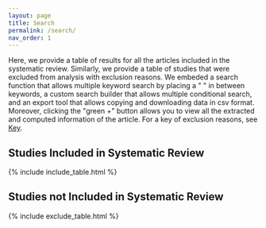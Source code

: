 ```yaml
---
layout: page
title: Search
permalink: /search/
nav_order: 1
---
```


Here, we provide a table of results for all the articles included in the systematic review. Similarly, we provide a table of studies that were excluded from analysis with exclusion reasons. We embeded a search function that allows multiple keyword search by placing a " " in between keywords, a custom search builder that allows multiple conditional search, and an export tool that allows copying and downloading data in csv format. Moreover, clicking the "green +" button allows you to view all the extracted and computed information of the article. For a key of exclusion reasons, see <a href="{{site.baseurl}}/key/">Key</a>.

<script src="https://cdn.mathjax.org/mathjax/latest/MathJax.js?config=TeX-AMS-MML_HTMLorMML" type="text/javascript"></script>

<script src="https://code.jquery.com/jquery-3.5.1.js"></script>
<script type="text/javascript" src="https://cdn.datatables.net/1.12.1/js/jquery.dataTables.min.js"></script>
<script type="text/javascript" src="https://cdn.datatables.net/1.12.1/js/dataTables.bootstrap.min.js"></script>
<script type="text/javascript" src="https://cdn.datatables.net/searchbuilder/1.3.4/js/dataTables.searchBuilder.min.js"></script>
<script type="text/javascript" src="https://cdn.datatables.net/searchbuilder/1.3.4/js/searchBuilder.bootstrap.min.js"></script>
<script type="text/javascript" src="https://cdn.datatables.net/datetime/1.1.2/js/dataTables.dateTime.min.js"></script>
<script type="text/javascript" src="https://cdn.datatables.net/responsive/2.3.0/js/dataTables.responsive.min.js"></script>
<script type="text/javascript" src="https://cdnjs.cloudflare.com/ajax/libs/jszip/3.1.3/jszip.min.js"></script>
<script type="text/javascript" src="https://cdnjs.cloudflare.com/ajax/libs/pdfmake/0.1.53/vfs_fonts.js"></script>
<script type="text/javascript" src="https://cdn.datatables.net/scroller/2.0.7/js/dataTables.scroller.min.js"></script>

<link rel="stylesheet" type="text/css" href="https://cdn.datatables.net/1.12.1/css/dataTables.bootstrap.min.css">
<link rel="stylesheet" type="text/css" href="https://cdn.datatables.net/datetime/1.1.2/css/dataTables.dateTime.min.css">
<link rel="stylesheet" type="text/css" href="https://cdn.datatables.net/searchbuilder/1.3.4/css/searchBuilder.bootstrap.min.css">
<link rel="stylesheet" type="text/css" href="https://cdn.datatables.net/responsive/2.3.0/css/responsive.dataTables.min.css">
<link rel="stylesheet" type="text/css" href="https://cdn.datatables.net/scroller/2.0.7/css/scroller.dataTables.min.css">

<h2> Studies Included in Systematic Review </h2>
{% include include_table.html %}

<script type="text/javascript">
	$(".className").attr("style","");
	$(document).ready(function() {
	    var table = $('#itable').DataTable({
	    	dom: 'Bfrtip',
	    	pageLength: 25,
	        searchBuilder: true,
	        responsive: true,
	        columnDefs: [{ responsivePriority: 1, targets: 0 }],
			order: [[10, 'desc']],
			scrollY: 600,
	        scrollCollapse: false,
        	scroller: true
	    });
	    table.searchBuilder.container().prependTo(table.table().container());
	});
</script>

<br>

<h2> Studies not Included in Systematic Review </h2>
{% include exclude_table.html %}

<script type="text/javascript">
	$(".className").attr("style","");
	$(document).ready(function() {
	    var table = $('#etable').DataTable({
	    	dom: 'Bfrtip',
	    	pageLength: 25,
	        searchBuilder: true,
	        responsive: true,
			scrollY: 600,
	        scrollCollapse: false,
        	scroller: true
	    });
	    table.searchBuilder.container().prependTo(table.table().container());
	});
</script>
